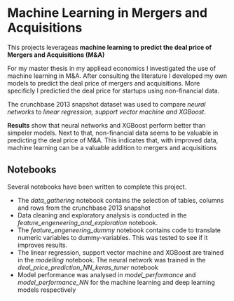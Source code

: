 # Machine Learning in Mergers and Acquisitions

This projects leverageas **machine learning to predict the deal price of Mergers and Acquisitions (M&A)**

For my master thesis in my appliead economics I investigated the use of machine learning in M&A.
After consulting the literature I developed my own models to predict the deal price of mergers and acquisitions.
More specificly I predictied the deal price for startups using non-financial data.

The crunchbase 2013 snapshot dataset was used to compare *neural networks* to *linear regression, support vector machine and XGBoost*.

**Results** show that neural networks and XGBoost perform better than simpeler models.
Next to that, non-financial data seems to be valuable in predicting the deal price of M&A.
This indicates that, with improved data, machine learning can be a valuable addition to mergers and acquisitions



## Notebooks
Several notebooks have been written to complete this project.
- The *data_gathering* notebook contains the selection of tables, columns and rows from the crunchbase 2013 snapshot
- Data cleaning and exploratory analysis is conducted in the *feature_engeneering_and_exploration* notebook.
- The *feature_engeneering_dummy* notebook contains code to translate numeric variables to dummy-variables. This was tested to see if it improves results.
- The linear regression, support vector machine and XGBoost are trained in the *modelling* notebook. The neural network was trained in the *deal_price_prediction_NN_keras_tuner* notebook
- Model performance was analysed in *model_performance* and *model_performance_NN* for the machine learning and deep learning models respectively
